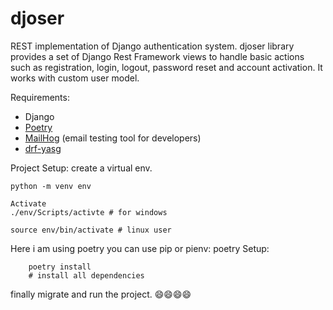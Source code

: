 # djoser

REST implementation of Django authentication system. djoser library provides a set of Django Rest Framework views to handle basic actions such as registration, login, logout, password reset and account activation. It works with custom user model.

Requirements:

- Django
- [Poetry](https://python-poetry.org/docs/)
- [MailHog](https://github.com/mailhog/MailHog) (email testing tool for developers)
- [drf-yasg](https://drf-yasg.readthedocs.io/en/stable/)

Project Setup:
create a virtual env.

    python -m venv env

    Activate
    ./env/Scripts/activte # for windows

    source env/bin/activate # linux user

Here i am using poetry you can use pip or pienv:
poetry Setup:

```
    poetry install
    # install all dependencies

```

finally migrate and run the project. 😄😄😄😄
